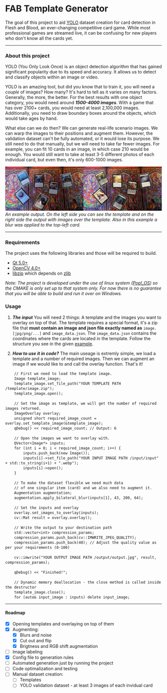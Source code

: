 # FAB Template Generator
The goal of this project to aid [YOLO](https://docs.ultralytics.com/) dataset creation for card detection in Flesh and Blood, an ever-changing competitive card game. While most professional games are streamed live, it can be confusing for new players who don't know all the cards yet.

---

### About this project 
YOLO (You Only Look Once) is an object detection algorithm that has gained significant popularity due to its speed and accuracy. It allows us to detect and classify objects within an image or video.

YOLO is an amazing tool, but did you know that to train it, you will need a *couple* of images? How many? It's hard to tell as it varies on many factors. Generally, the more, the better. For the best results with one object category, you would need around ***1500-4000 images***. With a game that has over 2100+ cards, you would need at least 2,100,000 images. Additionally, you need to draw boundary boxes around the objects, which would take ages by hand.

What else can we do then? We can generate real-life scenario images. We can warp the images to their positions and augment them. However, the validation dataset can't be fully automated, or it would lose its purpose. We still need to do that manually, but we will need to take far fewer images. For example, you can fit 10 cards in an image, in which case 210 would be enough. You would still want to take at least 3-5 different photos of each individual card, but even then, it's only 600-1000 images.

![Example](./markdown/images/example_overlay.png)
*An example output. On the left side you can see the template and on the right side the output with images over the template. Also in this example a blur was applied to the top-left card.*

---

### Requirements
The project uses the following libraries and those will be required to build.
- [Qt 5.0+](https://www.qt.io/)
- [OpenCV 4.0+](https://opencv.org/)
- [libzip](https://libzip.org/) which depends on [zlib](https://www.zlib.net/)

*Note: The project is developed under the use of linux system ([Pop!_OS](https://pop.system76.com/)) so the CMAKE is only set up to that system only. For now there is no guarantee that you will be able to build and run it over on Windows.* 

### Usage
1. ***The input***
You will need 2 things: A template and the images you want to overlay on top of that. The template requires a special format, it's a zip file that **must contain an image and json file exactly named as** `image.[jpg/png/...]` and `image_data.json`. The `image_data.json` contains the coordinates where the cards are located in the template. Follow the structure you see in the given [example](https://github.com/KuKetto/FABTemplateGenerator/tree/main/examples/templates).

2. ***How to use it in code?***
The main useage is extremly simple, we load a template and a number of required images. Then we can augment an image if we would like to and call the overlay function. That's it!
```
    // First we need to load the template image.
    Image template_image;
    template_image.set_file_path("YOUR TEMPLATE PATH /template/image.zip");
    template_image.open();

    // Set the image as template, we will get the number of required images returned.
    ImageOverlay overlay;
    unsigned short required_image_count = overlay.set_template_image(&template_image);
    qDebug() << required_image_count; // Output: 6

    // Open the images we want to overlay with.
    QVector<Image*> inputs;
    for (int i = 0; i < required_image_count; i++) {
        inputs.push_back(new Image());
        inputs[i]->set_file_path("YOUR INPUT IMAGE PATH /input/input" + std::to_string(i+1) + ".webp");
        inputs[i]->open();
    }

    // To make the dataset flexible we need much data
    // of one singular item (card) and we also need to augment it.
    Augmentation augmentation;
    augmentation.apply_bilateral_blur(inputs[1], 43, 200, 64);

    // Set the inputs and overlay
    overlay.set_images_to_overlay(inputs);
    cv::Mat result = overlay.overlay();

    // Write the output to your destination path
    std::vector<int> compression_params;
    compression_params.push_back(cv::IMWRITE_JPEG_QUALITY);
    compression_params.push_back(40); // Adjust the quality value as per your requirements (0-100)

    cv::imwrite("YOUR OUTPUT IMAGE PATH /output/output.jpg", result, compression_params);

    qDebug() << "Finished!";

    // Dynamic memory deallocation - the close method is called inside the destructor
    template_image.close();
    for (auto& input_image : inputs) delete input_image;
```

---

#### Roadmap

- [x] Opening templates and overlaying on top of them
- [x] Augmenting:
    - [x] Blurs and noise
    - [x] Cut out and flip
    - [x] Brigtness and RGB shift augmentation
- [ ] Image labeling
- [x] Config file to generation rules
- [ ] Automated generation just by running the project
- [ ] Code optimalization and testing
- [ ] Manual dataset creation:
    - [ ] Templates
    - [ ] YOLO validation dataset - at least 3 images of each invidual card
